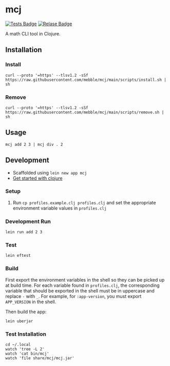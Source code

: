 # mcj

[![Tests Badge](https://github.com/mebble/mcj/actions/workflows/tests.yml/badge.svg)](https://github.com/mebble/mcj/actions/workflows/tests.yml)
[![Relase Badge](https://github.com/mebble/mcj/actions/workflows/release.yml/badge.svg)](https://github.com/mebble/mcj/actions/workflows/release.yml)

A math CLI tool in Clojure.

## Installation

### Install

```
curl --proto '=https' --tlsv1.2 -sSf https://raw.githubusercontent.com/mebble/mcj/main/scripts/install.sh | sh
```

### Remove

```
curl --proto '=https' --tlsv1.2 -sSf https://raw.githubusercontent.com/mebble/mcj/main/scripts/remove.sh | sh
```

## Usage

```
mcj add 2 3 | mcj div . 2
```

## Development

- Scaffolded using `lein new app mcj`
- [Get started with clojure](https://www.braveclojure.com/getting-started/)

### Setup

1. Run `cp profiles.example.clj profiles.clj` and set the appropriate environment variable values in `profiles.clj`

### Development Run

```
lein run add 2 3
```

### Test

```
lein eftest
```

### Build

First export the environment variables in the shell so they can be picked up at build time. For each variable found in `profiles.clj`, the corresponding variable that should be exported in the shell must be in uppercase and replace `-` with `_`. For example, for `:app-version`, you must export `APP_VERSION` in the shell.

Then build the app:

```
lein uberjar
```

### Test Installation

```
cd ~/.local
watch 'tree -L 2'
watch 'cat bin/mcj'
watch 'file share/mcj/mcj.jar'
```

